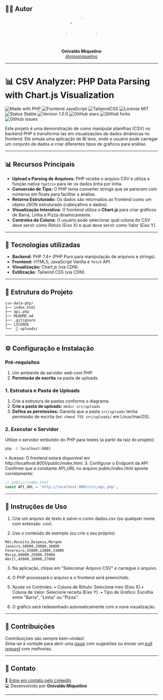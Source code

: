 ## 👨‍💻 Autor

<div align="center">
  <img src="https://avatars.githubusercontent.com/ninomiquelino" width="100" height="100" style="border-radius: 50%">
  <br>
  <strong>Onivaldo Miquelino</strong>
  <br>
  <a href="https://github.com/ninomiquelino">@ninomiquelino</a>
</div>

---

# 📊 CSV Analyzer: PHP Data Parsing with Chart.js Visualization

![Made with PHP](https://img.shields.io/badge/PHP-777BB4?logo=php&logoColor=white)
![Frontend JavaScript](https://img.shields.io/badge/Frontend-JavaScript-F7DF1E?logo=javascript&logoColor=black)
![TailwindCSS](https://img.shields.io/badge/TailwindCSS-38B2AC?logo=tailwindcss&logoColor=white)
![License MIT](https://img.shields.io/badge/License-MIT-green)
![Status Stable](https://img.shields.io/badge/Status-Stable-success)
![Version 1.0.0](https://img.shields.io/badge/Version-1.0.0-blue)
![GitHub stars](https://img.shields.io/github/stars/NinoMiquelino/csv-data-php?style=social)
![GitHub forks](https://img.shields.io/github/forks/NinoMiquelino/csv-data-php?style=social)
![GitHub issues](https://img.shields.io/github/issues/NinoMiquelino/csv-data-php)

Este projeto é uma demonstração de como manipular planilhas (CSV) no backend PHP e transformá-las em visualizações de dados dinâmicas no frontend. Ele simula uma aplicação de BI leve, onde o usuário pode carregar um conjunto de dados e criar diferentes tipos de gráficos para análise.

---

## 📊 Recursos Principais

* **Upload e Parsing de Arquivos:** PHP recebe o arquivo CSV e utiliza a função nativa `fgetcsv` para ler os dados linha por linha.
* **Conversão de Tipo:** O PHP tenta converter strings que se parecem com números em floats para facilitar a análise.
* **Retorno Estruturado:** Os dados são retornados ao frontend como um objeto JSON estruturado (cabeçalhos e dados).
* **Visualização Interativa:** O frontend utiliza o **Chart.js** para criar gráficos de Barra, Linha e Pizza dinamicamente.
* **Controles de Coluna:** O usuário pode selecionar qual coluna do CSV deve servir como Rótulo (Eixo X) e qual deve servir como Valor (Eixo Y).

---

## 🧠 Tecnologias utilizadas

* **Backend:** PHP 7.4+ (PHP Puro para manipulação de arquivos e strings).
* **Frontend:** HTML5, JavaScript Vanilla e `fetch` API.
* **Visualização:** Chart.js (via CDN).
* **Estilização:** Tailwind CSS (via CDN).

---

## 🧩 Estrutura do Projeto

```
csv-data-php/
├── index.html
├── api.php
├── README.md
├── .gitignore
├── LICENSE
└──  📁 uploads/
```
---

## ⚙️ Configuração e Instalação

### Pré-requisitos

1.  Um ambiente de servidor web com PHP.
2.  **Permissão de escrita** na pasta de uploads.

### 1. Estrutura e Pasta de Uploads

1.  Crie a estrutura de pastas conforme o diagrama.
2.  **Crie a pasta de uploads:** `mkdir src/uploads`
3.  **Defina as permissões:** Garanta que a pasta `src/uploads` tenha permissão de escrita (ex: `chmod 755 src/uploads/` em Linux/macOS).

### 2. Executar o Servidor

Utilize o servidor embutido do PHP para testes (a partir da raiz do projeto):

```bash
php -S localhost:8001
```

• Acesse: O frontend estará disponível em http://localhost:8001/public/index.html.
​3. Configurar o Endpoint da API
​Confirme que a constante API_URL no arquivo public/index.html aponte corretamente:

```javascript
// public/index.html
const API_URL = 'http://localhost:8001/src/api.php'; 
```

---

## 📝 Instruções de Uso

1. Crie um arquivo de texto e salve-o como dados.csv (ou qualquer nome com extensão .csv).

2. Use o conteúdo de exemplo (ou crie o seu próprio):

```csv
Mês,Receita,Despesa,Margem
Janeiro,50000,20000,30000
Fevereiro,55000,22000,33000
Março,60000,25000,35000
Abril,45000,18000,27000
```

3. Na aplicação, clique em "Selecionar Arquivo CSV" e carregue o arquivo.

4. O PHP processará o arquivo e o frontend será preenchido.

5. Ajuste os Controles:
​• Coluna de Rótulo: Selecione mes (Eixo X).
​• Coluna de Valor: Selecione receita (Eixo Y).
​• Tipo de Gráfico: Escolha entre "Barra", "Linha" ou "Pizza".

6. O gráfico será redesenhado automaticamente com a nova visualização.

---

## 🤝 Contribuições
Contribuições são sempre bem-vindas!  
Sinta-se à vontade para abrir uma [*issue*](https://github.com/NinoMiquelino/csv-data-php/issues) com sugestões ou enviar um [*pull request*](https://github.com/NinoMiquelino/csv-data-php/pulls) com melhorias.

---

## 💬 Contato
📧 [Entre em contato pelo LinkedIn](https://www.linkedin.com/in/onivaldomiquelino/)  
💻 Desenvolvido por **Onivaldo Miquelino**

---
